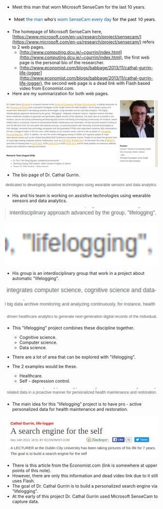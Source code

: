 * Meet this man that worn Microsoft SenseCam for the last 10 years.

![./20170404-0144-cet-state-of-the-art-22-sensecam-article-man-who-used-sensecam-for-10-years-1.png](./20170404-0144-cet-state-of-the-art-22-sensecam-article-man-who-used-sensecam-for-10-years-1.png)

* The homepage of Microsoft SenseCam here, [https://www.microsoft.com/en-us/research/project/sensecam/](https://www.microsoft.com/en-us/research/project/sensecam/) refers to 2 web pages.
    * [http://www.computing.dcu.ie/~cgurrin/index.html](http://www.computing.dcu.ie/~cgurrin/index.html), the first web page is the personal bio of the researcher.
    * [http://www.economist.com/blogs/babbage/2013/11/cathal-gurrin-life-logger](http://www.economist.com/blogs/babbage/2013/11/cathal-gurrin-life-logger), the second web page is a dead link with Flash based video from Economist.com.
* Here are my summarization for both web pages.

![./20170404-0144-cet-state-of-the-art-22-sensecam-article-man-who-used-sensecam-for-10-years-2.png](./20170404-0144-cet-state-of-the-art-22-sensecam-article-man-who-used-sensecam-for-10-years-2.png)

* The bio page of Dr. Cathal Gurrin.

![./20170404-0144-cet-state-of-the-art-22-sensecam-article-man-who-used-sensecam-for-10-years-3.png](./20170404-0144-cet-state-of-the-art-22-sensecam-article-man-who-used-sensecam-for-10-years-3.png)

* His and his team is working on assistive technologies using wearable sensors and data analytics.

![./20170404-0144-cet-state-of-the-art-22-sensecam-article-man-who-used-sensecam-for-10-years-4.png](./20170404-0144-cet-state-of-the-art-22-sensecam-article-man-who-used-sensecam-for-10-years-4.png)

![./20170404-0144-cet-state-of-the-art-22-sensecam-article-man-who-used-sensecam-for-10-years-5.png](./20170404-0144-cet-state-of-the-art-22-sensecam-article-man-who-used-sensecam-for-10-years-5.png)

* His group is an interdisciplinary group that work in a project about automatic "lifelogging".

![./20170404-0144-cet-state-of-the-art-22-sensecam-article-man-who-used-sensecam-for-10-years-6.png](./20170404-0144-cet-state-of-the-art-22-sensecam-article-man-who-used-sensecam-for-10-years-6.png)

![./20170404-0144-cet-state-of-the-art-22-sensecam-article-man-who-used-sensecam-for-10-years-7.png](./20170404-0144-cet-state-of-the-art-22-sensecam-article-man-who-used-sensecam-for-10-years-7.png)

![./20170404-0144-cet-state-of-the-art-22-sensecam-article-man-who-used-sensecam-for-10-years-8.png](./20170404-0144-cet-state-of-the-art-22-sensecam-article-man-who-used-sensecam-for-10-years-8.png)

* This "lifelogging" project combines these discipline together.
    * Cognitive science.
    * Computer science.
    * Data science.

* There are a lot of area that can be explored with "lifelogging".
* The 2 examples would be these.
    * Healthcare.
    * Self - depression control.

![./20170404-0144-cet-state-of-the-art-22-sensecam-article-man-who-used-sensecam-for-10-years-9.png](./20170404-0144-cet-state-of-the-art-22-sensecam-article-man-who-used-sensecam-for-10-years-9.png)

* The main idea for this "lifelogging" project is to have pro - active personalized data for health maintenance and restoration.

![./20170404-0144-cet-state-of-the-art-22-sensecam-article-man-who-used-sensecam-for-10-years-10.png](./20170404-0144-cet-state-of-the-art-22-sensecam-article-man-who-used-sensecam-for-10-years-10.png)

* There is this article from the Economist.com (link is somewhere at upper points of this note).
* However, there are only this information and dead video link due to it still uses Flash.
* The goal of Dr. Cathal Gurrin is to build a personalized search engine via "lifelogging".
* At the early of this project Dr. Cathal Gurrin used Microsoft SenseCam to capture data.